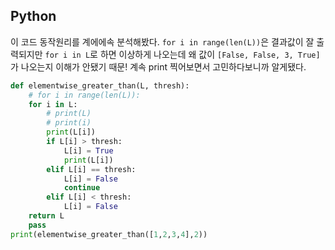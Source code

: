 ## Python
이 코드 동작원리를 계에에속 분석해봤다. `for i in range(len(L))`은 결과값이 잘 출력되지만 `for i in L`로 하면 이상하게 나오는데 왜 값이 `[False, False, 3, True]`가 나오는지 이해가 안됐기 때문!
계속 print 찍어보면서 고민하다보니까 알게됐다.

```py
def elementwise_greater_than(L, thresh):
    # for i in range(len(L)):
    for i in L:
        # print(L)
        # print(i)
        print(L[i])
        if L[i] > thresh:
            L[i] = True
            print(L[i])
        elif L[i] == thresh:
            L[i] = False
            continue
        elif L[i] < thresh:
            L[i] = False
    return L
    pass
print(elementwise_greater_than([1,2,3,4],2))
```